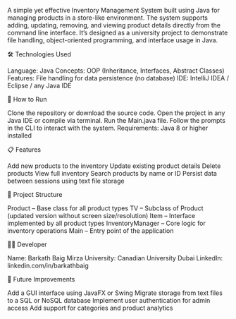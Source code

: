 A simple yet effective Inventory Management System built using Java for managing products in a store-like environment. The system supports adding, updating, removing, and viewing product details directly from the command line interface. It’s designed as a university project to demonstrate file handling, object-oriented programming, and interface usage in Java.

🛠️ Technologies Used

Language: Java
Concepts: OOP (Inheritance, Interfaces, Abstract Classes)
Features: File handling for data persistence (no database)
IDE: IntelliJ IDEA / Eclipse / any Java IDE

🚀 How to Run

Clone the repository or download the source code.
Open the project in any Java IDE or compile via terminal.
Run the Main.java file.
Follow the prompts in the CLI to interact with the system.
Requirements:
Java 8 or higher installed

📋 Features

Add new products to the inventory
Update existing product details
Delete products
View full inventory
Search products by name or ID
Persist data between sessions using text file storage

🧱 Project Structure

Product – Base class for all product types
TV – Subclass of Product (updated version without screen size/resolution)
Item – Interface implemented by all product types
InventoryManager – Core logic for inventory operations
Main – Entry point of the application

👨‍💻 Developer

Name: Barkath Baig Mirza
University: Canadian University Dubai
LinkedIn: linkedin.com/in/barkathbaig

🌟 Future Improvements

Add a GUI interface using JavaFX or Swing
Migrate storage from text files to a SQL or NoSQL database
Implement user authentication for admin access
Add support for categories and product analytics
